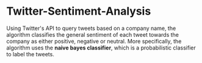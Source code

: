 # Twitter-Sentiment-Analysis

Using Twitter's API to query tweets based on a company name, the algorithm classifies the general sentiment of each tweet towards the company as either positive, negative or neutral. More specifically, the algorithm uses the **naive bayes classifier**, which is a probabilistic classifier to label the tweets.
